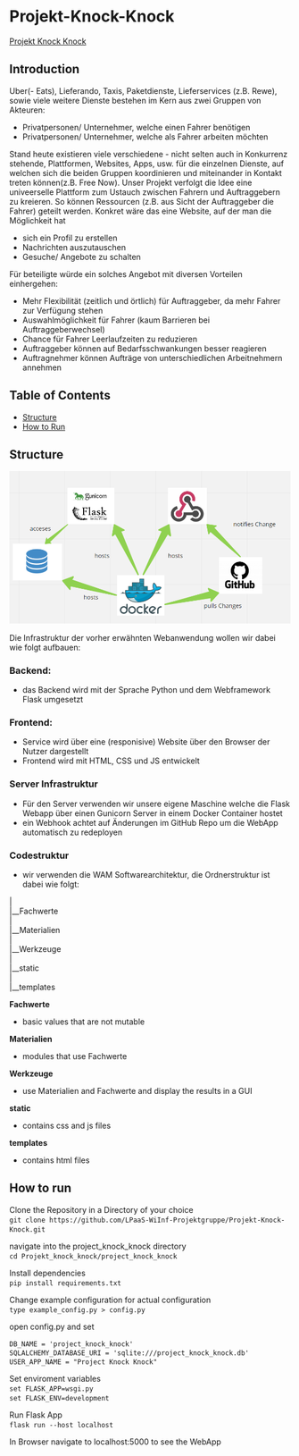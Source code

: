 # Projekt-Knock-Knock


[Projekt Knock Knock](http://speicher-stadt.synology.me:9001)


## Introduction

Uber(- Eats), Lieferando, Taxis, Paketdienste, Lieferservices (z.B. Rewe), sowie viele weitere Dienste bestehen im Kern aus zwei Gruppen von Akteuren:  
- Privatpersonen/ Unternehmer, welche einen Fahrer benötigen  
- Privatpersonen/ Unternehmer, welche als Fahrer arbeiten möchten

Stand heute existieren viele verschiedene - nicht selten auch in Konkurrenz stehende, Plattformen, Websites, Apps, usw. für die einzelnen Dienste, auf welchen sich die beiden Gruppen koordinieren und miteinander in Kontakt treten können(z.B. Free Now). Unser Projekt verfolgt die Idee eine univeerselle Plattform zum Ustauch zwischen Fahrern und Auftraggebern zu kreieren. So können Ressourcen (z.B. aus Sicht der Auftraggeber die Fahrer) geteilt werden. Konkret wäre das eine Website, auf der man die Möglichkeit hat  
- sich ein Profil zu erstellen  
- Nachrichten auszutauschen  
- Gesuche/ Angebote zu schalten

Für beteiligte würde ein solches Angebot mit diversen Vorteilen einhergehen:  
- Mehr Flexibilität (zeitlich und örtlich) für Auftraggeber, da mehr Fahrer zur Verfügung stehen  
- Auswahlmöglichkeit für Fahrer (kaum Barrieren bei Auftraggeberwechsel)  
- Chance für Fahrer Leerlaufzeiten zu reduzieren  
- Auftraggeber können auf Bedarfsschwankungen besser reagieren  
- Auftragnehmer können Aufträge von unterschiedlichen Arbeitnehmern annehmen


## Table of Contents  

- [Structure](#Structure)
- [How to Run](#How-to-run)

## Structure


![architecture](architecture.png)

Die Infrastruktur der vorher erwähnten Webanwendung wollen wir dabei wie folgt aufbauen:  

### Backend:   
- das Backend wird mit der Sprache Python und dem Webframework Flask umgesetzt  

### Frontend:
- Service wird über eine (responisive) Website über den Browser der Nutzer dargestellt  
- Frontend wird mit HTML, CSS und JS entwickelt

### Server Infrastruktur  
- Für den Server verwenden wir unsere eigene Maschine welche die Flask Webapp über einen Gunicorn Server in einem Docker Container hostet  
- ein Webhook achtet auf Änderungen im GitHub Repo um die WebApp automatisch zu redeployen

### Codestruktur

- wir verwenden die WAM Softwarearchitektur, die Ordnerstruktur ist dabei wie folgt:  

|  
|__Fachwerte  
|  
|__Materialien  
|  
|__Werkzeuge  
|  
|__static  
|  
|__templates  

**Fachwerte**  
- basic values that are not mutable

**Materialien**  
- modules that use Fachwerte  

**Werkzeuge**  
- use Materialien and Fachwerte and display the results in a GUI  

**static**
- contains css and js files  

**templates**  
- contains html files  

## How to run  


Clone the Repository in a Directory of your choice  
`git clone https://github.com/LPaaS-WiInf-Projektgruppe/Projekt-Knock-Knock.git`  

navigate into the project_knock_knock directory  
`cd Projekt_knock_knock/project_knock_knock`  

Install dependencies  
`pip install requirements.txt`

Change example configuration for actual configuration    
`type example_config.py > config.py`  

 open config.py and set  

```
DB_NAME = 'project_knock_knock'  
SQLALCHEMY_DATABASE_URI = 'sqlite:///project_knock_knock.db'  
USER_APP_NAME = "Project Knock Knock"  
```

Set enviroment variables  
`set FLASK_APP=wsgi.py`  
`set FLASK_ENV=development`  

Run Flask App  
`flask run --host localhost`  

In Browser navigate to localhost:5000 to see the WebApp
